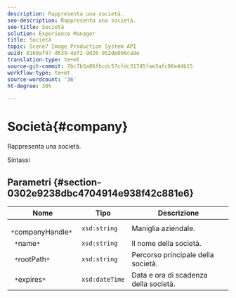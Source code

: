 ```yaml
---
description: Rappresenta una società.
seo-description: Rappresenta una società.
seo-title: Società
solution: Experience Manager
title: Società
topic: Scene7 Image Production System API
uuid: 8160af47-d639-4ef2-9d26-952de006ca9e
translation-type: tm+mt
source-git-commit: 7bc7b3a86fbcdc57cfdc31745fae3afc06e44b15
workflow-type: tm+mt
source-wordcount: '36'
ht-degree: 30%

---
```



# Società{#company}

Rappresenta una società.

Sintassi

## Parametri {#section-0302e9238dbc4704914e938f42c881e6}

| Nome | Tipo | Descrizione |
|---|---|---|
| ` *`companyHandle`*` | `xsd:string` | Maniglia aziendale. |
| ` *`name`*` | `xsd:string` | Il nome della società. |
| ` *`rootPath`*` | `xsd:string` | Percorso principale della società. |
| ` *`expires`*` | `xsd:dateTime` | Data e ora di scadenza della società. |

